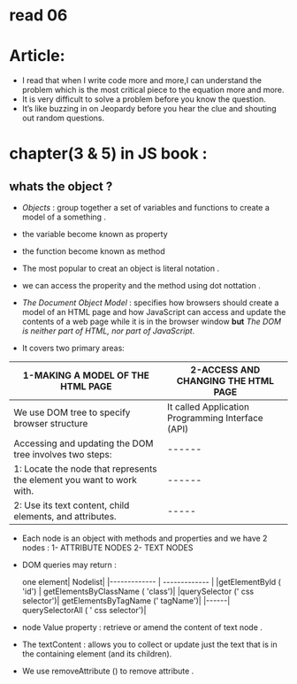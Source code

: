 # read 06

# Article:

* I read that when I write code more and more,I can understand the problem which is the most critical piece to the equation more and more.
* It is very difficult to solve a problem before you know the question.  
* It’s like buzzing in on Jeopardy before you hear the clue and shouting out random questions.

# chapter(3 & 5) in JS book :
 
 ## whats the object ?

* *Objects* : group together a set of variables and functions to create a model of a something .

* the variable become known as property
* the function become known as method 

* The most popular to creat an object  is literal notation .
* we can access the properity and the method using dot nottation .

* *The Document Object Model* : specifies how browsers should create a model of an HTML page and how JavaScript can access and update the contents of a web page while it is in the browser window
**but** *The DOM is neither part of HTML, nor part of JavaScript*.

* It covers two primary areas:

1-MAKING A MODEL OF THE HTML PAGE|2-ACCESS AND CHANGING THE HTML PAGE|
| ------------- | ------------- |
|We use DOM tree to specify browser structure  | It called Application Programming Interface (API)|
| Accessing and updating the DOM tree involves two steps:|------ |
| 1: Locate the node that represents the element you want to work with. |------|
| 2: Use its text content, child elements, and attributes. |----- |


* Each node is an object with methods and properties and we have 2 nodes :
1- ATTRIBUTE NODES
2- TEXT NODES

* DOM queries may return :

  one element| Nodelist|
 |------------- | ------------- |
 |getElementByld  ( 'id') | getElementsByClassName  ( 'class')|
 |querySelector  (' css selector')| getElementsByTagName (' tagName')|
 |------| querySelectorAll ( ' css selector')|

*  node Value property : retrieve or amend the content of text node .
* The textContent  : allows you to collect or update just the text that is in the containing element (and its children).
*  We use removeAttribute () to remove attribute .
